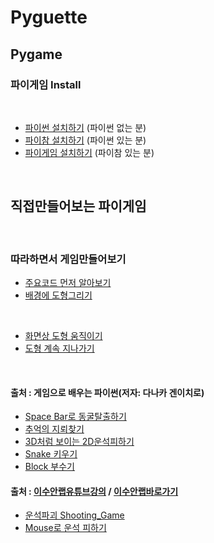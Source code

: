 # Pyguette
## Pygame

### 파이게임 Install

<br>

 + [파이썬 설치하기](./Readme/PyThon.md) (파이썬 없는 분)
 + [파이참 설치하기](./Readme/PytC.md) (파이썬 있는 분)
 + [파이게임 설치하기](./Readme/PyG.md) (파이참 있는 분)

<br>
 
 
##  직접만들어보는 파이게임
 
<br>

### 따라하면서 게임만들어보기
 
 + [주요코드 먼저 알아보기](./PygamePrac/PygameZero.py)  
 + [배경에 도형그리기](./Readme/README3.md)

<br>

 + [화면상 도형 움직이기](./Readme/PracGame1.md)
 + [도형 계속 지나가기](./Readme/PracGame2.md)

<br>

#### 출처 : 게임으로 배우는 파이썬(저자: 다나카 겐이치로)


 + [Space Bar로 동굴탈출하기](./Readme/README5.md)
 + [추억의 지뢰찾기](./Readme/README6.md)
 + [3D처럼 보이는 2D운석피하기](./Readme/README7.md)
 + [Snake 키우기](./Readme/README8.md)
 + [Block 부수기](./Readme/README9.md)
 
 
#### 출처 : [이수안랩유튜브강의](https://www.youtube.com/watch?v=-e_5sOsKqrU&feature=emb_logo)  / [이수안랩바로가기](http://suanlab.com/)
 
 
 + [운석파괴 Shooting_Game](./Readme/README2.md)
 + [Mouse로 운석 피하기](./Readme/README4.md)


 